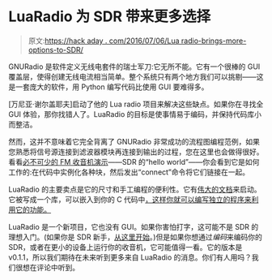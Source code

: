 # LuaRadio 为 SDR 带来更多选择

> 原文:[https://hack aday . com/2016/07/06/Lua radio-brings-more-options-to-SDR/](https://hackaday.com/2016/07/06/luaradio-brings-more-options-to-sdr/)

GNURadio 是软件定义无线电套件的瑞士军刀:它无所不能。它有一个很棒的 GUI 覆盖层，使得创建无线电流相当简单。整个系统只有两个地方我们可以挑剔——这是一套庞大的软件，用 Python 编写代码比使用 GUI 要难得多。

[万尼亚·谢尔盖耶夫]启动了他的 Lua radio 项目来解决这些缺点。如果你在寻找全 GUI 体验，那你找错人了。LuaRadio 的目标是使事情易于编码，并保持代码库小而整洁。

然而，这并不意味着它完全背离了 GNURadio 非常成功的流程图编程范例，如果您熟悉将信号源连接到滤波器模块再连接到输出的过程，您在这里也会做得很好。看看[必不可少的 FM 收音机演示](http://luaradio.io/examples/rtlsdr-wbfm-mono.html)——SDR 的“hello world”——你会看到它是如何工作的:在代码中实例化各种块，然后发出“connect”命令将它们链接在一起。

LuaRadio 的主要卖点是它的尺寸和手工编程的便利性。它有[伟大的文档](http://luaradio.io/docs/reference-manual.html)来启动。它被写成一个库，可以嵌入到你的 C 代码中[，这样你就可以编写独立的程序来利用它的功能。](http://luaradio.io/docs/embedding-luaradio.html)

LuaRadio 是一个新项目，它也没有 GUI。如果你害怕打字，这可能不是 SDR 的理想入门。(如果你是 SDR 新手，[从这里开始](http://hackaday.com/2016/05/30/hackaday-dictionary-software-defined-radio-sdr/)。)但是如果你想通过*编码*来编码你的 SDR，或者在更小的设备上运行你的收音机，它可能值得一看。它的版本是 v0.1.1，所以我们期待在未来听到更多来自 LuaRadio 的消息。你们有人用吗？我们很想在评论中听到。